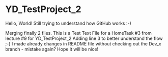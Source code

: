 # YD_TestProject_2
Hello, World!
Still trying to understand how GitHub works :-)

Merging finally 2 files.
This is a Test Text File
for a HomeTask #3 from lecture #9 for YD_TestProject_2
Adding line 3 to better understand the flow ;-)
I made already changes in README file without checking out the Dev_x branch - mistake again?
Hope it will be nice!